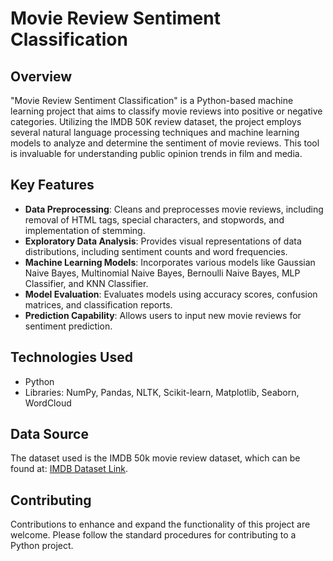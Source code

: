 # Movie Review Sentiment Classification

## Overview
"Movie Review Sentiment Classification" is a Python-based machine learning project that aims to classify movie reviews into positive or negative categories. Utilizing the IMDB 50K review dataset, the project employs several natural language processing techniques and machine learning models to analyze and determine the sentiment of movie reviews. This tool is invaluable for understanding public opinion trends in film and media.

## Key Features
- **Data Preprocessing**: Cleans and preprocesses movie reviews, including removal of HTML tags, special characters, and stopwords, and implementation of stemming.
- **Exploratory Data Analysis**: Provides visual representations of data distributions, including sentiment counts and word frequencies.
- **Machine Learning Models**: Incorporates various models like Gaussian Naive Bayes, Multinomial Naive Bayes, Bernoulli Naive Bayes, MLP Classifier, and KNN Classifier.
- **Model Evaluation**: Evaluates models using accuracy scores, confusion matrices, and classification reports.
- **Prediction Capability**: Allows users to input new movie reviews for sentiment prediction.

## Technologies Used
- Python
- Libraries: NumPy, Pandas, NLTK, Scikit-learn, Matplotlib, Seaborn, WordCloud

## Data Source
The dataset used is the IMDB 50k movie review dataset, which can be found at: [IMDB Dataset Link](https://www.kaggle.com/datasets/lakshmi25npathi/imdb-dataset-of-50k-movie-reviews).

## Contributing
Contributions to enhance and expand the functionality of this project are welcome. Please follow the standard procedures for contributing to a Python project.


